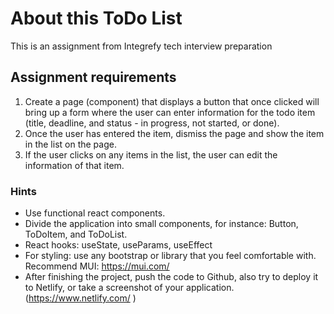 # About this ToDo List

This is an assignment from Integrefy tech interview preparation

## Assignment requirements

1. Create a page (component) that displays a button that once clicked will bring up a form where the user can enter information for the todo item (title, deadline, and status - in progress, not started, or done).
2. Once the user has entered the item, dismiss the page and show the item in the list on the page.
3. If the user clicks on any items in the list, the user can edit the information of that item. 

### Hints
* Use functional react components.
* Divide the application into small components, for instance: Button, ToDoItem, and ToDoList. 
* React hooks: useState, useParams, useEffect 
* For styling: use any bootstrap or library that you feel comfortable with. Recommend MUI: https://mui.com/ 
* After finishing the project, push the code to Github, also try to deploy it to Netlify, or take a screenshot of your application. (https://www.netlify.com/ )